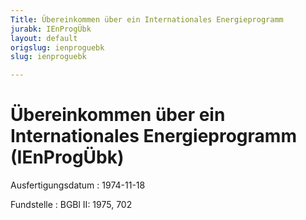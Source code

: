 ```yaml
---
Title: Übereinkommen über ein Internationales Energieprogramm
jurabk: IEnProgÜbk
layout: default
origslug: ienproguebk
slug: ienproguebk

---
```


# Übereinkommen über ein Internationales Energieprogramm (IEnProgÜbk)

Ausfertigungsdatum
:   1974-11-18

Fundstelle
:   BGBl II: 1975, 702

